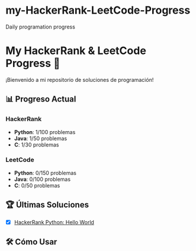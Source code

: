 # my-HackerRank-LeetCode-Progress
Daily programation progress 
# My HackerRank & LeetCode Progress 🚀

¡Bienvenido a mi repositorio de soluciones de programación!

## 📊 Progreso Actual

### HackerRank
- **Python**: 1/100 problemas
- **Java**: 1/50 problemas  
- **C**: 1/30 problemas

### LeetCode
- **Python**: 0/150 problemas
- **Java**: 0/100 problemas
- **C**: 0/50 problemas

## 🏆 Últimas Soluciones

- [X] [HackerRank Python: Hello World](hackerrank/python/hello-world.py)

## 🛠️ Cómo Usar

```bash
